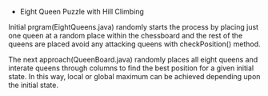 - Eight Queen Puzzle with Hill Climbing 

Initial prgram(EightQueens.java) randomly starts the process by placing just one queen at a random place within the chessboard and the rest of the queens are placed avoid any attacking queens with checkPosition() method.

The next approach(QueenBoard.java) randomly places all eight queens and interate queens through columns to find the best position for a given initial state. In this way, local or global maximum can be achieved depending upon the initial state. 
